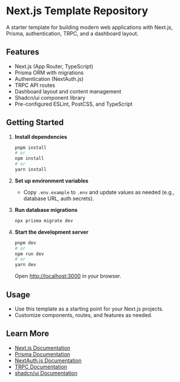 # Next.js Template Repository

A starter template for building modern web applications with Next.js, Prisma, authentication, TRPC, and a dashboard layout.

## Features

- Next.js (App Router, TypeScript)
- Prisma ORM with migrations
- Authentication (NextAuth.js)
- TRPC API routes
- Dashboard layout and content management
- Shadcn/ui component library
- Pre-configured ESLint, PostCSS, and TypeScript

## Getting Started

1. **Install dependencies**

   ```bash
   pnpm install
   # or
   npm install
   # or
   yarn install
   ```

2. **Set up environment variables**

   - Copy `.env.example` to `.env` and update values as needed (e.g., database URL, auth secrets).

3. **Run database migrations**

   ```bash
   npx prisma migrate dev
   ```

4. **Start the development server**

   ```bash
   pnpm dev
   # or
   npm run dev
   # or
   yarn dev
   ```

   Open [http://localhost:3000](http://localhost:3000) in your browser.

## Usage

- Use this template as a starting point for your Next.js projects.
- Customize components, routes, and features as needed.

## Learn More

- [Next.js Documentation](https://nextjs.org/docs)
- [Prisma Documentation](https://www.prisma.io/docs)
- [NextAuth.js Documentation](https://next-auth.js.org/)
- [TRPC Documentation](https://trpc.io/docs)
- [shadcn/ui Documentation](https://ui.shadcn.com/)
